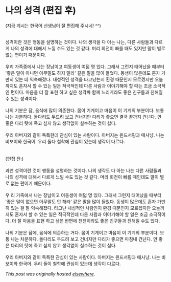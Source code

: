 # 나의 성격 (편집 후)

<div>
<p>(지금 계시는 한국어 선생님이 잘 편집해 주시네!  ^^)<br><br></p>
<div>성격이란 것은 행동을 설명하는 것이다. 나의 생각을 다 아는 나는, 다른 사람들과 다르게 나의 성격에 대해서 느낄 수도 있는 것 같다. 머리 회전이 빠를 때도 있지만 말이 별로 없는 편이기 때문이다.</div>
<div><br></div>
<div>우리 가족중에서 나는 장남이고 여동생이 여덟 명 있다. 그래서 그런지 태어났을 때부터 '좋은 말이 아니면 아무말도 하지 말라' 같은 말을 많이 들었다. 동생이 많은데도 혼자 가만히 있는 데 익숙해졌다. 내성적인 성격을 타고났는지 환경 때문인지 모르겠지만 오늘까지도 혼자서 할 수 있는 일은 적극적인데 다른 사람과 이야기해야 할 때는 조금 소극적인 편이다. 마음을 더 잘 표현 하고 싶은 생각파 함께 느리게라도 좋은 친구들과 친해질 수 있는 성격이다.</div>
<div><br></div>
<div>나의 기분은 잠, 음식에 많이 의존한다. 몸이 기계이고 마음이 이 기계의 부분이다. 보통 나는 차분하다. 돌다리도 두드려 보고 건너지만 다리가 좋으면 결국 끝까지 건넌다. 안 좋은 다리 탓에 죽고 싶지 않고 생각없이 실수하는 것이 싫다.</div>
<div><br></div>
<div>우리 아버지와 같이 독특한데 관심이 있는 사람이다. 아버지는 윈드서핑과 매사냥. 나는 비보이와 한국어. 우리 둘다 철학에 관심이 있는데 생각이 다르다.<span><span><br><br><br></span></span><div>(편집 전:)<br><br>과연 성격이란 것이 행동을 설명하는 것이다. 나의 생각도 다 아는 나는 다른 사람들과 나의 성격에 대해서 다르게 느낄 수도 있는 것 같다. 머리 회전이 빠를 때인데도 말이 별로 없는 편이기 때문이다.</div>
<div><br></div>
<div>우 리 가족에서 나는 장남이고 여동생이 여덟 명 있다. 그래서 그런지 태어났을 때부터 '좋은 말이 없으면 아무말도 안 해라' 같은 말을 많이 들었다. 동생이 많은데도 혼자 가만히 있는 걸 잘 익숙해졌다. 타고난 내성적인 사람인지 환경 때문인지 모르겠지만 오늘까지도 혼자서 할 수 있는 일은 적극적인데 다른 사람과 이야기해야 할 일은 조금 소극적이다. 더 잘 마음을 표현 하고 싶은 반면에 천천히라도 좋은 친구들과 진해질 수도 있다.</div>
<div><br></div>
<div>나의 기분은 잠에, 음식에 의존하는 거다. 몸이 기계이고 마음이 이 기계의 부분이다. 보통 나는 차분하다. 돌다리도 두드려 보고 건너지만 다리가 좋으면 마침내 건넌다. 안 좋은 다리의 탓에 죽고 싶지 않고 생각없이 실수하는 것이 싫다.</div>
<div><br></div>
<div>우리 아버지와 같이 독특한 관심이 있는 사람이다. 아버지는 윈드서핑과 매사냥. 나는 비보이와 한국어. 우리 둘이 철학에 관심이 있는데 생각이 다르다.</div>
</div>
</div>


*This post was originally hosted [elsewhere](http://planspace.blogspot.com/2009/11/blog-post.html).*
